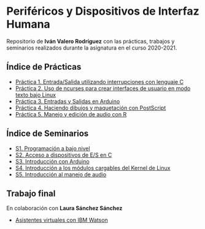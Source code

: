 # Periféricos y Dispositivos de Interfaz Humana
Repositorio de **Iván Valero Rodríguez** con las prácticas, trabajos y seminarios realizados durante la asignatura en el curso 2020-2021.


## Índice de Prácticas
 - [Práctica 1. Entrada/Salida utilizando interrupciones con lenguaje C](P1/README.md)
 - [Práctica 2. Uso de ncurses para crear interfaces de usuario en modo texto bajo Linux](P2/README.md)
 - [Práctica 3. Entradas y Salidas en Arduino](P3/README.md)
 - [Práctica 4. Haciendo dibujos y maquetación con PostScript](P4/README.md)
 - [Práctica 5. Manejo y edición de audio con R](P5/README.md) 
## Índice de Seminarios
- [S1. Programación a bajo nivel](S1/README.md)
- [S2. Acceso a dispositivos de E/S en C](S2/README.md)
- [S3. Introducción con Arduino](S-arduino/README.md)
- [S4. Introducción a los módulos cargables del Kernel de Linux](S-LKM/README.md)
- [S5. Introducción al manejo de audio](S-audio/README.md)
## Trabajo final
En colaboración con **Laura Sánchez Sánchez**
- [Asistentes virtuales con IBM Watson](ProyectoFinal/README.md)
